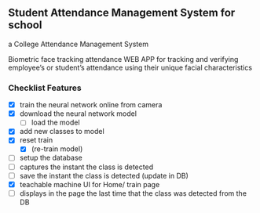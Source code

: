 ## Student Attendance Management System for school
a College Attendance Management System

Biometric face tracking attendance WEB APP for tracking and verifying employee’s or student’s attendance using their unique facial characteristics

### Checklist Features

- [x] train the neural network online from camera 
- [x] download the neural network model 
    - [ ] load the model
- [x] add new classes to model
- [x] reset train 
    - [x] (re-train model)
- [ ] setup the database
- [ ] captures the instant the class is detected
- [ ] save the instant the class is detected (update in DB)
- [x] teachable machine UI for Home/ train page
- [ ] displays in the page the last time that the class was detected from the DB